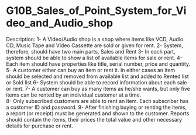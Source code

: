# G10B_Sales_of_Point_System_for_Video_and_Audio_shop

Description: 
1- A Video/Audio shop is a shop where items like VCD, Audio CD, Music Tape and Video Cassette are sold or given for rent. 
2- System, therefore, should have two main parts, Sales and Rent 
3- In each part, system should be able to show a list of available items for sale or rent. 
4- Each item should have properties like title, serial number, price and quantity. 
5- A customer either can buy an item or rent it. In either cases an item should be selected and removed from available list and added to 
Rented list or Sold list 
6- System should be able to record information about each sale or rent. 
7- A customer can buy as many items as he/she wants, but only five items can be rented by an individual customer at a time.  
8- Only subscribed customers are able to rent an item. Each subscriber has a customer ID and password. 
9- After finishing buying or renting the items, a report (or receipt) must be generated and shown to the customer. Reports should contain 
the items, their prices the total value and other necessary details for purchase or rent.
